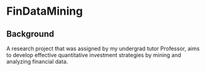 # FinDataMining
## Background
A research project that was assigned by my undergrad tutor Professor, aims to develop effective quantitative investment strategies by mining and analyzing financial data.
